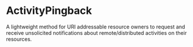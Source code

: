 ActivityPingback
================

A lightweight method for URI addressable resource owners to request and receive unsolicited notifications about remote/distributed activities on their resources.
